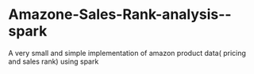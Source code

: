 # Amazone-Sales-Rank-analysis--spark
A very small and simple implementation of amazon product data( pricing and sales rank) using spark

